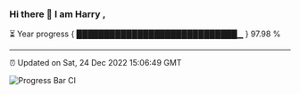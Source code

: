 ### Hi there 👋 I am Harry , 

⏳ Year progress { █████████████████████████████▁ } 97.98 %

---

⏰ Updated on Sat, 24 Dec 2022 15:06:49 GMT

![Progress Bar CI](https://github.com/duykhang68/duykhang68/workflows/Progress%20Bar%20CI/badge.svg)
